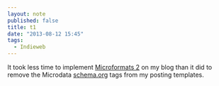 ```yaml
---
layout: note
published: false
title: t1
date: "2013-08-12 15:45"
tags: 
  - Indieweb
---
```


It took less time to implement [Microformats 2](http://microformats.org/wiki/microformats2) on my blog than it did to remove the Microdata [schema.org](http://schema.org/docs/full.html) tags from my posting templates.  